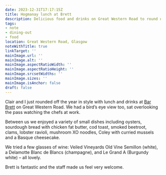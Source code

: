 ```yaml
---
date: 2023-12-31T17:17:15Z
title: Hogmanay lunch at Brett
description: Delicious food and drinks on Great Western Road to round off the year
tags:
- note
- dining-out
- food
location: Great Western Road, Glasgow
noteWithTitle: true
linkTarget: ''
mainImage.url: ''
mainImage.alt: ''
mainImage.aspectRatioWidth: ''
mainImage.aspectRatioHeight: ''
mainImage.srcsetWidths: ''
mainImage.sizes: ''
mainImage.isAnchor: false
draft: false
---
```

Clair and I just rounded off the year in style with lunch and drinks at [Bar Brett](https://www.barbrett.co.uk/) on Great Western Road. We had a bird’s eye view too, sat overlooking the pass watching the chefs at work.

Between us we enjoyed a variety of small dishes including oysters, sourdough bread with chicken fat butter, cod toast, smoked beetroot, clams, lobster ravioli, mushroom XO noodles, Coley with curried mussels and a Basque cheesecake.

We tried a few glasses of wine: Veiled Vineyards Old Vine Semillon (white), a Delamotte Blanc de Blancs (champagne), and Le Grand A (Burgundy white) – all lovely. 

Brett is fantastic and the staff made us feel very welcome.
